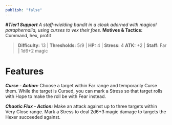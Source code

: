 ```yaml
---
publish: "false"
---
```

***#Tier1 Support***
*A staff-wielding bandit in a cloak adorned with magical paraphernalia, using curses to vex their foes.*
**Motives & Tactics:** Command, hex, profit

> **Difficulty:** 13 | **Thresholds:** 5/9 | **HP:** 4 | **Stress:** 4
> **ATK:** +2 | **Staff:** Far | 1d6+2 magic

# Features

***Curse - Action:*** Choose a target within Far range and temporarily Curse them. While the target is Cursed, you can mark a Stress so that target rolls with Hope to make the roll be with Fear instead.

***Chaotic Flux - Action:*** Make an attack against up to three targets within Very Close range. Mark a Stress to deal 2d6+3 magic damage to targets the Hexer succeeded against.

